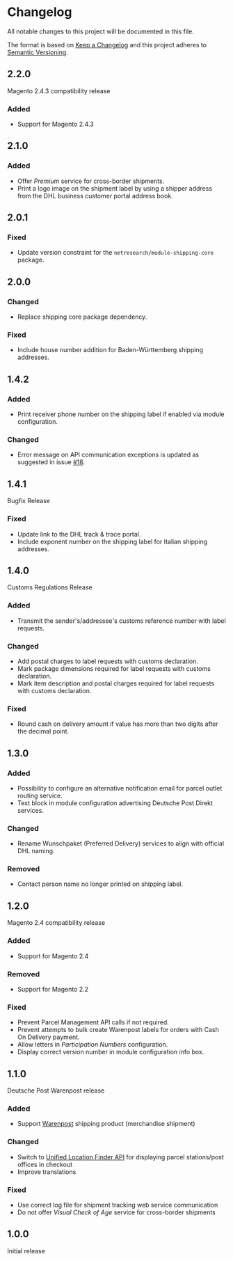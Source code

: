 # Changelog
All notable changes to this project will be documented in this file.

The format is based on [Keep a Changelog](http://keepachangelog.com/en/1.0.0/)
and this project adheres to [Semantic Versioning](http://semver.org/spec/v2.0.0.html).

## 2.2.0

Magento 2.4.3 compatibility release

### Added

- Support for Magento 2.4.3

## 2.1.0

### Added

- Offer _Premium_ service for cross-border shipments.
- Print a logo image on the shipment label by using a shipper address from the DHL business customer portal address book.

## 2.0.1

### Fixed

- Update version constraint for the `netresearch/module-shipping-core` package.

## 2.0.0

### Changed

- Replace shipping core package dependency.

### Fixed

- Include house number addition for Baden-Württemberg shipping addresses.

## 1.4.2

### Added

- Print receiver phone number on the shipping label if enabled via module configuration.

### Changed

- Error message on API communication exceptions is updated as suggested in issue [#18](https://github.com/netresearch/dhl-shipping-m2/issues/18).

## 1.4.1

Bugfix Release

### Fixed

- Update link to the DHL track & trace portal.
- Include exponent number on the shipping label for Italian shipping addresses.

## 1.4.0

Customs Regulations Release

### Added

- Transmit the sender's/addressee's customs reference number with label requests.

### Changed

- Add postal charges to label requests with customs declaration.
- Mark package dimensions required for label requests with customs declaration.
- Mark item description and postal charges required for label requests with customs declaration.

### Fixed

- Round cash on delivery amount if value has more than two digits after the decimal point.

## 1.3.0

### Added

- Possibility to configure an alternative notification email for parcel outlet routing service.
- Text block in module configuration advertising Deutsche Post Direkt services.

### Changed

- Rename Wunschpaket (Preferred Delivery) services to align with official DHL naming.

### Removed

- Contact person name no longer printed on shipping label.

## 1.2.0

Magento 2.4 compatibility release

### Added

- Support for Magento 2.4

### Removed

- Support for Magento 2.2

### Fixed

- Prevent Parcel Management API calls if not required.
- Prevent attempts to bulk create Warenpost labels for orders with Cash On Delivery payment. 
- Allow letters in _Participation Numbers_ configuration.
- Display correct version number in module configuration info box.

## 1.1.0

Deutsche Post Warenpost release

### Added

- Support [Warenpost](https://www.dhl.de/en/geschaeftskunden/paket/leistungen-und-services/dhl-warenpost.html)
  shipping product (merchandise shipment)

### Changed

- Switch to [Unified Location Finder API](https://developer.dhl.com/api-reference/location-finder)
  for displaying parcel stations/post offices in checkout
- Improve translations

### Fixed

- Use correct log file for shipment tracking web service communication
- Do not offer _Visual Check of Age_ service for cross-border shipments

## 1.0.0

Initial release
